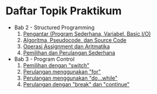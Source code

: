 # Daftar Topik Praktikum

- Bab 2 - Structured Programming
    1. [Pengantar (Program Sederhana, Variabel, Basic I/O)](Bab2-StructuredProgramming/1-PengantarProgramSederhanaVariabel.md)
    2. [Algoritma, Pseudocode, dan Source Code](Bab2-StructuredProgramming/2-AlgoritmaPseudocodeSourcecode.md)
    3. [Operasi Assignment dan Aritmatika](#)
    4. [Pemilihan dan Perulangan Sederhana](Bab2-StructuredProgramming/4-PemilihanPerulangan.md)
- Bab 3 - Program Control
	1. [Pemilihan dengan "switch"](Bab3-ProgramControl/1-PemilihanDengan"switch".md)
	2. [Perulangan menggunakan "for"](#)
	3. [Perulangan menggunakan "do...while"](#)
	4. [Perulangan dengan "break" dan "continue"](#)
